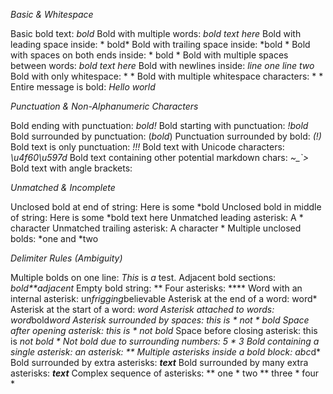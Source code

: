 *Basic & Whitespace*

Basic bold text: *bold*
Bold with multiple words: *bold text here*
Bold with leading space inside: * bold*
Bold with trailing space inside: *bold *
Bold with spaces on both ends inside: * bold *
Bold with multiple spaces between words: *bold  text   here*
Bold with newlines inside: *line one
line two*
Bold with only whitespace: * *
Bold with multiple whitespace characters: *   *
Entire message is bold: *Hello world*

*Punctuation & Non-Alphanumeric Characters*

Bold ending with punctuation: *bold!*
Bold starting with punctuation: *!bold*
Bold surrounded by punctuation: (*bold*)
Punctuation surrounded by bold: *(!)*
Bold text is only punctuation: *!!!*
Bold text with Unicode characters: *\u4f60\u597d*
Bold text containing other potential markdown chars: *~_`>*
Bold text with angle brackets: *<not a link>*

*Unmatched & Incomplete*

Unclosed bold at end of string: Here is some *bold
Unclosed bold in middle of string: Here is some *bold text here
Unmatched leading asterisk: A * character
Unmatched trailing asterisk: A character *
Multiple unclosed bolds: *one and *two

*Delimiter Rules (Ambiguity)*

Multiple bolds on one line: *This* is *a* test.
Adjacent bold sections: *bold**adjacent*
Empty bold string: **
Four asterisks: ****
Word with an internal asterisk: un*frigging*believable
Asterisk at the end of a word: word*
Asterisk at the start of a word: *word
Asterisk attached to words: word*bold*word
Asterisk surrounded by spaces: this is * not * bold
Space after opening asterisk: this is * not bold*
Space before closing asterisk: this is *not bold *
Not bold due to surrounding numbers: 5 * 3
Bold containing a single asterisk: *an asterisk: **
Multiple asterisks inside a bold block: *a*b*c*d*
Bold surrounded by extra asterisks: ***text***
Bold surrounded by many extra asterisks: *****text*****
Complex sequence of asterisks: ** one * two ** three * four *
